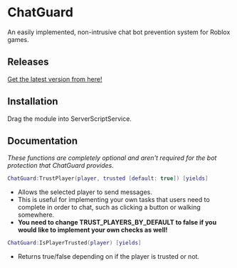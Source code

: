 # ChatGuard
An easily implemented, non-intrusive chat bot prevention system for Roblox games.

## Releases
[Get the latest version from here!](https://github.com/metaVirtual/ChatGuard/releases)

## Installation
Drag the module into ServerScriptService.

## Documentation
*These functions are completely optional and aren't required for the bot protection that ChatGuard provides.*

```lua
ChatGuard:TrustPlayer(player, trusted [default: true]) [yields]
```

- Allows the selected player to send messages.
- This is useful for implementing your own tasks that users need to complete in order to chat, such as clicking a button or walking somewhere.
- **You need to change TRUST_PLAYERS_BY_DEFAULT to false if you would like to implement your own checks as well!**

```lua
ChatGuard:IsPlayerTrusted(player) [yields]
```

- Returns true/false depending on if the player is trusted or not.
